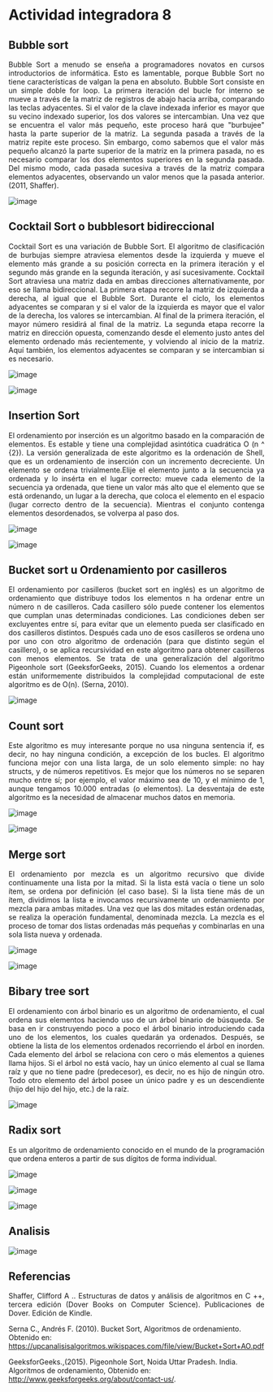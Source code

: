 ﻿# Actividad integradora 8

## Bubble sort
<p align="justify">
Bubble Sort a menudo se enseña a programadores novatos en cursos introductorios de informática. Esto es lamentable, porque Bubble Sort no tiene características de valgan la pena en absoluto. Bubble Sort consiste en un simple doble for loop. La primera iteración del bucle for interno se mueve a través de la matriz de registros de abajo hacia arriba, comparando las teclas adyacentes. Si el valor de la clave indexada inferior es mayor que su vecino indexado superior, los dos valores se intercambian. Una vez que se encuentra el valor más pequeño, este proceso hará que "burbujee" hasta la parte superior de la matriz. La segunda pasada a través de la matriz repite este proceso. Sin embargo, como sabemos que el valor más pequeño alcanzó la parte superior de la matriz en la primera pasada, no es necesario comparar los dos elementos superiores en la segunda pasada. Del mismo modo, cada pasada sucesiva a través de la matriz compara elementos adyacentes, observando un valor menos que la pasada anterior. (2011, Shaffer).
</p>

![image](https://user-images.githubusercontent.com/6539267/64583614-7aa02d80-d346-11e9-8030-b55e3fb59f73.png)

## Cocktail Sort o bubblesort bidireccional
<p align="justify">
Cocktail Sort es una variación de Bubble Sort. El algoritmo de clasificación de burbujas siempre atraviesa elementos desde la izquierda y mueve el elemento más grande a su posición correcta en la primera iteración y el segundo más grande en la segunda iteración, y así sucesivamente. Cocktail Sort atraviesa una matriz dada en ambas direcciones alternativamente, por eso se llama bidireccional.
La primera etapa recorre la matriz de izquierda a derecha, al igual que el Bubble Sort. Durante el ciclo, los elementos adyacentes se comparan y si el valor de la izquierda es mayor que el valor de la derecha, los valores se intercambian. Al final de la primera iteración, el mayor número residirá al final de la matriz.
La segunda etapa recorre la matriz en dirección opuesta, comenzando desde el elemento justo antes del elemento ordenado más recientemente, y volviendo al inicio de la matriz. Aquí también, los elementos adyacentes se comparan y se intercambian si es necesario.
<p>
  
![image](https://user-images.githubusercontent.com/6539267/64586399-00c17180-d351-11e9-992c-5f9caa23cb62.png)

![image](https://user-images.githubusercontent.com/6539267/64586471-37978780-d351-11e9-8143-b8d3f32b1573.png)

## Insertion Sort
<p align="justify">
El ordenamiento por inserción es un algoritmo basado en la comparación de elementos. Es estable y tiene una complejidad asintótica cuadrática O (n ^ {2}). La versión generalizada de este algoritmo es la ordenación de Shell, que es un ordenamiento de inserción con un incremento decreciente.
Un elemento se ordena trivialmente.Elije el elemento junto a la secuencia ya ordenada y lo insérta en el lugar correcto: mueve cada elemento de la secuencia ya ordenada, que tiene un valor más alto que el elemento que se está ordenando, un lugar a la derecha, que coloca el elemento en el espacio (lugar correcto dentro de la secuencia). Mientras el conjunto contenga elementos desordenados, se volverpa al paso dos.
<p>
  
![image](https://user-images.githubusercontent.com/6539267/64629760-a5bb6900-d3a8-11e9-882c-c5ee106b90c3.png)

![image](https://user-images.githubusercontent.com/6539267/64629676-815f8c80-d3a8-11e9-994a-8452bd3498f2.png)

## Bucket sort u Ordenamiento por casilleros
<p align="justify">
El ordenamiento por casilleros (bucket sort en inglés) es un algoritmo de ordenamiento que distribuye todos los elementos  n ha ordenar entre un número n de casilleros. Cada casillero sólo puede contener los elementos que cumplan unas determinadas condiciones. Las condiciones deben ser excluyentes entre sí, para evitar que un elemento pueda ser clasificado en dos casilleros distintos. Después cada uno de esos casilleros se ordena uno por uno con otro algoritmo de ordenación (para que distinto según el casillero), o se aplica recursividad en este algoritmo para obtener casilleros con menos elementos. Se trata de una generalización del algoritmo Pigeonhole sort (GeeksforGeeks, 2015). Cuando los elementos a ordenar están uniformemente distribuidos la complejidad computacional de este algoritmo es de O(n). (Serna, 2010).
<p>

![image](https://user-images.githubusercontent.com/6539267/64917073-ae14fa80-d740-11e9-9f17-c09706b6a66a.png)

## Count sort

<p align="justify">
Este algoritmo es muy interesante porque no usa ninguna sentencia if, es decir, no hay ninguna condición, a excepción de los bucles. El algoritmo funciona mejor con una lista larga, de un solo elemento simple: no hay structs, y de números repetitivos. Es mejor que los números no se separen mucho entre sí; por ejemplo, el valor máximo sea de 10, y el mínimo de 1, aunque tengamos 10.000 entradas (o elementos). La desventaja de este algoritmo es la necesidad de almacenar muchos datos en memoria.
<p>

![image](https://user-images.githubusercontent.com/6539267/64917406-17970800-d745-11e9-8d9f-899124bfc18b.png)

![image](https://user-images.githubusercontent.com/6539267/64917431-3b5a4e00-d745-11e9-8541-1953f60d340d.png)

## Merge sort 

<p align="justify">
El ordenamiento por mezcla es un algoritmo recursivo que divide continuamente una lista por la mitad. Si la lista está vacía o tiene un solo ítem, se ordena por definición (el caso base). Si la lista tiene más de un ítem, dividimos la lista e invocamos recursivamente un ordenamiento por mezcla para ambas mitades. Una vez que las dos mitades están ordenadas, se realiza la operación fundamental, denominada mezcla. La mezcla es el proceso de tomar dos listas ordenadas más pequeñas y combinarlas en una sola lista nueva y ordenada.
<p>

![image](https://user-images.githubusercontent.com/6539267/64918155-41edc300-d74f-11e9-9100-f67764c38e28.png)

![image](https://user-images.githubusercontent.com/6539267/64918157-4e721b80-d74f-11e9-932f-4aa9c7ac07b8.png)

## Bibary tree sort 

<p align="justify">
El ordenamiento con árbol binario es un algoritmo de ordenamiento, el cual ordena sus elementos haciendo uso de un árbol binario de búsqueda. Se basa en ir construyendo poco a poco el árbol binario introduciendo cada uno de los elementos, los cuales quedarán ya ordenados. Después, se obtiene la lista de los elementos ordenados recorriendo el árbol en inorden.
Cada elemento del árbol se relaciona con cero o más elementos a quienes llama hijos. Si el árbol no está vacío, hay un único elemento al cual se llama raíz y que no tiene padre (predecesor), es decir, no es hijo de ningún otro. Todo otro elemento del árbol posee un único padre y es un descendiente (hijo del hijo del hijo, etc.) de la raíz.
<p>

![image](https://user-images.githubusercontent.com/6539267/64923610-15a66680-d790-11e9-8528-d12b3658f6c0.png)

## Radix sort

<p align="justify">
Es un algoritmo de ordenamiento conocido en el mundo de la programación que ordena enteros a partir de sus dígitos de forma individual.
<p>

![image](https://user-images.githubusercontent.com/6539267/64925259-7dfe4380-d7a2-11e9-9686-44e041baef5f.png)

![image](https://user-images.githubusercontent.com/6539267/64925228-498a8780-d7a2-11e9-85e6-05b6fe18e2f7.png)

![image](https://user-images.githubusercontent.com/6539267/64925235-5909d080-d7a2-11e9-9563-c5ef27d95e3c.png)

## Analisis

![image](https://user-images.githubusercontent.com/6539267/64917478-87a58e00-d745-11e9-92db-a549a342d8f8.png)

## Referencias
<p align="justify">
Shaffer, Clifford A .. Estructuras de datos y análisis de algoritmos en C ++, tercera edición (Dover Books on Computer Science). Publicaciones de Dover. Edición de Kindle.
  
Serna C., Andrés F. (2010). Bucket Sort, Algoritmos de ordenamiento. Obtenido en: https://upcanalisisalgoritmos.wikispaces.com/file/view/Bucket+Sort+AO.pdf

GeeksforGeeks.,(2015). Pigeonhole Sort, Noida Uttar Pradesh. India. Algoritmos de ordenamiento, Obtenido en: http://www.geeksforgeeks.org/about/contact-us/.
<p>
